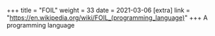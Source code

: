+++
title = "FOIL"
weight = 33
date = 2021-03-06
[extra]
link = "https://en.wikipedia.org/wiki/FOIL_(programming_language)"
+++
A programming language

